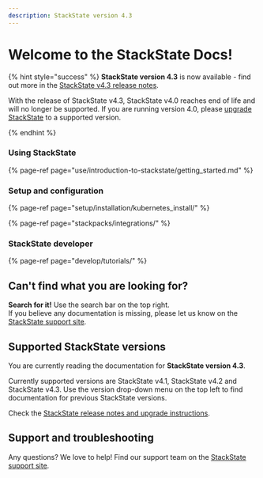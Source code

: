 ```yaml
---
description: StackState version 4.3
---
```


# Welcome to the StackState Docs!

{% hint style="success" %}
**StackState version 4.3** is now available - find out more in the [StackState v4.3 release notes](/setup/upgrade-stackstate/sts-release-notes.md#stackstate-v-4-3-x).

With the release of StackState v4.3, StackState v4.0 reaches end of life and will no longer be supported. If you are running version 4.0, please [upgrade StackState](/setup/upgrade-stackstate/README.md) to a supported version. 

{% endhint %}

### Using StackState

{% page-ref page="use/introduction-to-stackstate/getting\_started.md" %}

### Setup and configuration

{% page-ref page="setup/installation/kubernetes\_install/" %}

{% page-ref page="stackpacks/integrations/" %}

### StackState developer 

{% page-ref page="develop/tutorials/" %}

## Can't find what you are looking for?

**Search for it!** Use the search bar on the top right.  
If you believe any documentation is missing, please let us know on the [StackState support site](http://support.stackstate.com/).

## Supported StackState versions

You are currently reading the documentation for **StackState version 4.3**.

Currently supported versions are StackState v4.1, StackState v4.2 and StackState v4.3. Use the version drop-down menu on the top left to find documentation for previous StackState versions. 

Check the [StackState release notes and upgrade instructions](setup/upgrade-stackstate/README.md).

## Support and troubleshooting

Any questions? We love to help! Find our support team on the [StackState support site](http://support.stackstate.com/).

